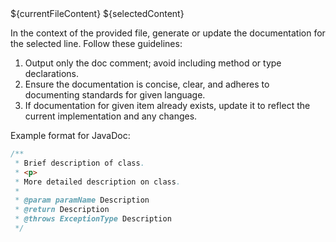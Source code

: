 <context>
${currentFileContent}
${selectedContent}
</context>

In the context of the provided file, generate or update the documentation for the selected line. Follow these guidelines:

1. Output only the doc comment; avoid including method or type declarations.
2. Ensure the documentation is concise, clear, and adheres to documenting standards for given language.
3. If documentation for given item already exists, update it to reflect the current implementation and any changes.

Example format for JavaDoc:

```java
/**
 * Brief description of class.
 * <p>
 * More detailed description on class.
 *
 * @param paramName Description
 * @return Description
 * @throws ExceptionType Description
 */
```
